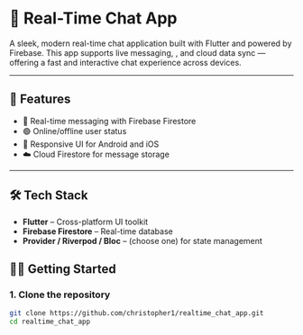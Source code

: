 # 💬 Real-Time Chat App

A sleek, modern real-time chat application built with Flutter and powered by Firebase. This app supports live messaging, , and cloud data sync — offering a fast and interactive chat experience across devices.

---

## 🚀 Features

- 💬 Real-time messaging with Firebase Firestore
- 🟢 Online/offline user status
- 📱 Responsive UI for Android and iOS
- ☁️ Cloud Firestore for message storage

---

## 🛠️ Tech Stack

- **Flutter** – Cross-platform UI toolkit
- **Firebase Firestore** – Real-time database
- **Provider / Riverpod / Bloc** – (choose one) for state management


## 🧑‍💻 Getting Started

### 1. Clone the repository

```bash
git clone https://github.com/christopher1/realtime_chat_app.git
cd realtime_chat_app

